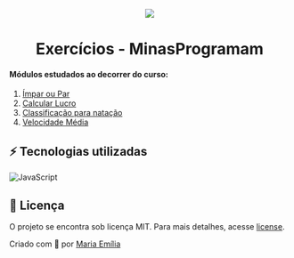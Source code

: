 <p align="center"><img src="https://minasprogramam.com/wp-content/uploads/2019/03/minasprogramam_logo-1000.png"></p> 
<h1 align="center">Exercícios - MinasProgramam<br></h1></p>

#### Módulos estudados ao decorrer do curso:
1. [Ímpar ou Par](https://github.com/lellismaria/Minas_Programam_Exercicios/blob/8416542c7fd4ce5914ed527768d304cec7b5ca34/JS_Impar_Par.js)
2. [Calcular Lucro](https://github.com/lellismaria/Minas_Programam_Exercicios/blob/main/JS_Lucro.js)
3. [Classificação para natação](https://github.com/lellismaria/Minas_Programam_Exercicios/blob/main/JS_Classificacao_Natacao.js)
4. [Velocidade Média](https://github.com/lellismaria/Minas_Programam_Exercicios/blob/main/JS_Velocidade_Media.js)


<h2 id="technologies"></h2>

## ⚡️ Tecnologias utilizadas
![JavaScript](https://img.shields.io/badge/javascript-%23323330.svg?style=for-the-badge&logo=javascript&logoColor=%23F7DF1E)


## 📝 Licença
O projeto se encontra sob licença MIT. Para mais detalhes, acesse [license](LICENSE).

Criado com 💙 por [Maria Emília](https://github.com/lellismaria)
